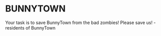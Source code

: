 # BUNNYTOWN
Your task is to save BunnyTown from the bad zombies!
Please save us! - residents of BunnyTown

